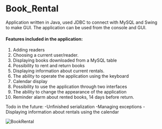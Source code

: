 # Book_Rental
Application written in Java, used JDBC to connect with MySQL and Swing to make GUI. 
The application can be used from the console and GUI.

#### Features included in the application:
1. Adding readers
2. Choosing a current user/reader. 
3. Displaying books downloaded from a MySQL table
4. Possibility to rent and return books
5. Displaying information about current rentals.
6. The ability to operate the application using the keyboard
7. Calendar display
8. Possibility to use the application through two interfaces
9. The ability to change the appearance of the application
10. Reminder alarm about rented books, 14 days before return.


Todo in the future: 
-Unfinished serialization
-Managing exceptions
-Displaying information about rentals using the calendar

![BookRental](https://user-images.githubusercontent.com/73130450/106633696-58343300-657f-11eb-8aa5-c52da5f46aee.png)

